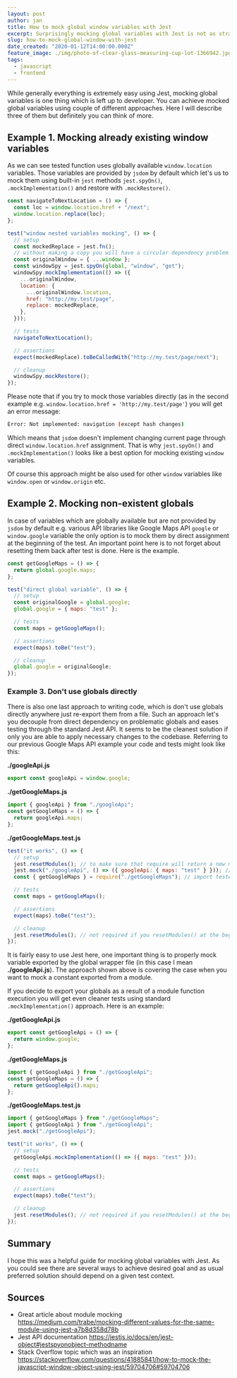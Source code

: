 ```yaml
---
layout: post
author: jan
title: How to mock global window variables with Jest
excerpt: Surprisingly mocking global variables with Jest is not as straight forward as you may expect
slug: how-to-mock-global-window-with-jest
date_created: "2020-01-12T14:00:00.000Z"
feature_image: ./img/photo-of-clear-glass-measuring-cup-lot-1366942.jpg
tags:
  - javascript
  - frontend
---
```


While generally everything is extremely easy using Jest,
mocking global variables is one thing which is left up to developer.
You can achieve mocked global variables using couple of different approaches.
Here I will describe three of them but definitely you can think of more.

## Example 1. Mocking already existing window variables

As we can see tested function uses globally available `window.location` variables.
Those variables are provided by `jsdom` by default which let's us to mock them using
built-in `jest` methods `jest.spyOn()`, `.mockImplementation()` and restore with `.mockRestore()`.

```js
const navigateToNextLocation = () => {
  const loc = window.location.href + "/next";
  window.location.replace(loc);
};

test("window nested variables mocking", () => {
  // setup
  const mockedReplace = jest.fn();
  // without making a copy you will have a circular dependency problem during mocking
  const originalWindow = { ...window };
  const windowSpy = jest.spyOn(global, "window", "get");
  windowSpy.mockImplementation(() => ({
    ...originalWindow,
    location: {
      ...originalWindow.location,
      href: "http://my.test/page",
      replace: mockedReplace,
    },
  }));

  // tests
  navigateToNextLocation();

  // assertions
  expect(mockedReplace).toBeCalledWith("http://my.test/page/next");

  // cleanup
  windowSpy.mockRestore();
});
```

Please note that if you try to mock those variables directly
(as in the second example e.g. `window.location.href = 'http://my.test/page'`)
you will get an error message:

```bash
Error: Not implemented: navigation (except hash changes)
```

Which means that `jsdom` doesn't implement changing current page through direct `window.location.href` assignment.
That is why `jest.spyOn()` and `.mockImplementation()` looks like a best option for mocking existing `window` variables.

Of course this approach might be also used for other `window` variables like `window.open` or `window.origin` etc.

## Example 2. Mocking non-existent globals

In case of variables which are globally available but are not provided by `jsdom` by default
e.g. various API libraries like Google Maps API `google` or `window.google` variable the only option is to
mock them by direct assignment at the beginning of the test.
An important point here is to not forget about resetting them back after test is done.
Here is the example.

```js
const getGoogleMaps = () => {
  return global.google.maps;
};

test("direct global variable", () => {
  // setup
  const originalGoogle = global.google;
  global.google = { maps: "test" };

  // tests
  const maps = getGoogleMaps();

  // assertions
  expect(maps).toBe("test");

  // cleanup
  global.google = originalGoogle;
});
```

### Example 3. Don't use globals directly

There is also one last approach to writing code, which is don't use globals directly anywhere just re-export them from a file.
Such an approach let's you decouple from direct dependency on problematic globals and eases testing through the standard Jest API.
It seems to be the cleanest solution if only you are able to apply necessary changes to the codebase.
Referring to our previous Google Maps API example your code and tests might look like this:

**./googleApi.js**

```js
export const googleApi = window.google;
```

**./getGoogleMaps.js**

```js
import { googleApi } from "./googleApi";
const getGoogleMaps = () => {
  return googleApi.maps;
};
```

**./getGoogleMaps.test.js**

```js
test("it works", () => {
  // setup
  jest.resetModules(); // to make sure that require will return a new module instance
  jest.mock("./googleApi", () => ({ googleApi: { maps: "test" } })); // mock whatever you want, even constants
  const { getGoogleMaps } = require("./getGoogleMaps"); // import tested module

  // tests
  const maps = getGoogleMaps();

  // assertions
  expect(maps).toBe("test");

  // cleanup
  jest.resetModules(); // not required if you resetModules() at the beginning of each test case
});
```

It is fairly easy to use Jest here, one important thing is to properly mock
variable exported by the global wrapper file (in this case I mean **./googleApi.js**).
The approach shown above is covering the case when you want to mock a constant exported
from a module.

If you decide to export your globals as a result of a module function execution you
will get even cleaner tests using standard `.mockImplementation()` approach.
Here is an example:

**./getGoogleApi.js**

```js
export const getGoogleApi = () => {
  return window.google;
};
```

**./getGoogleMaps.js**

```js
import { getGoogleApi } from "./getGoogleApi";
const getGoogleMaps = () => {
  return getGoogleApi().maps;
};
```

**./getGoogleMaps.test.js**

```js
import { getGoogleMaps } from "./getGoogleMaps";
import { getGoogleApi } from "./getGoogleApi";
jest.mock("./getGoogleApi");

test("it works", () => {
  // setup
  getGoogleApi.mockImplementation(() => ({ maps: "test" }));

  // tests
  const maps = getGoogleMaps();

  // assertions
  expect(maps).toBe("test");

  // cleanup
  jest.resetModules(); // not required if you resetModules() at the beginning of each test case
});
```

## Summary

I hope this was a helpful guide for mocking global variables with Jest.
As you could see there are several ways to achieve desired goal and
as usual preferred solution should depend on a given test context.

## Sources

- Great article about module mocking https://medium.com/trabe/mocking-different-values-for-the-same-module-using-jest-a7b8d358d78b
- Jest API documentation https://jestjs.io/docs/en/jest-object#jestspyonobject-methodname
- Stack Overflow topic which was an inspiration https://stackoverflow.com/questions/41885841/how-to-mock-the-javascript-window-object-using-jest/59704706#59704706
